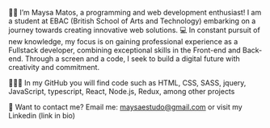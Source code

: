 👋🏽 I’m Maysa Matos, a programming and web development enthusiast! I am a student at EBAC (British School of Arts and Technology) embarking on a journey towards creating innovative web solutions.
💻 In constant pursuit of new knowledge, my focus is on gaining professional experience as a Fullstack developer, combining exceptional skills in the Front-end and Back-end. Through a screen and a code, I seek to build a digital future with creativity and commitment. 

👩🏽‍💻 In my GitHub you will find code such as HTML, CSS, SASS, jquery, JavaScript, typescript, React, Node.js, Redux, among other projects 

🔗 Want to contact me? Email me: maysaestudo@gmail.com or visit my Linkedin (link in bio)

